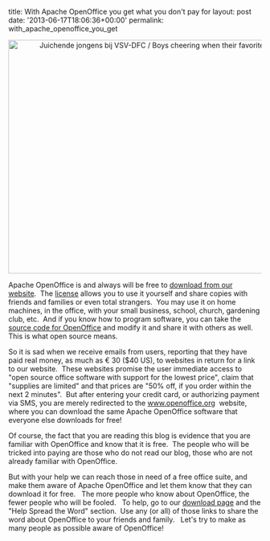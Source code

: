 title: With Apache OpenOffice you get what you don't pay for
layout: post
date: '2013-06-17T18:06:36+00:00'
permalink: with_apache_openoffice_you_get

<div align="center"><a title="Juichende jongens bij VSV-DFC / Boys cheering when their  favorite team scores by Nationaal Archief, on Flickr" href="https://www.flickr.com/photos/nationaalarchief/4681460753/"><img width="640" height="465" alt="Juichende jongens bij VSV-DFC / Boys cheering when their  favorite team scores" src="https://farm2.staticflickr.com/1277/4681460753_2245d340c8_z.jpg" /></a></div> 
  <p> </p> 
  <p>

Apache OpenOffice is and always will be free to <a href="http://www.openoffice.org/download/">download from our website</a>.&nbsp; The <a href="http://www.apache.org/licenses/LICENSE-2.0.html">license</a> allows you to use it yourself and share copies with friends and families or even total strangers.&nbsp; You may use it on home machines, in the office, with your small business, school, church, gardening club, etc.&nbsp; And if you know how to program software, you can take the <a href="http://openoffice.apache.org/source.html">source code for OpenOffice</a> and modify it and share it with others as well.&nbsp; This is what open source means.</p> 
  <p>So it is sad when we receive emails from users, reporting that they have paid real money, as much as <span class="TPayTextSmall">€ 30 ($40 US), to websites in return for a link to our website.&nbsp; These websites promise the user immediate access to &quot;open source office software with support for the lowest price&quot;, claim that &quot;supplies are limited&quot; and that prices are &quot;50% off, if you order within the next 2 minutes&quot;.&nbsp; But after entering your credit card, or authorizing payment via SMS, you are merely redirected to the <a href="http://www.openoffice.org">www.openoffice.org</a>&nbsp; website, where you can download the same Apache OpenOffice software that everyone else downloads for free!</span></p> 
  <p>Of course, the fact that you are reading this blog is evidence that you are familiar with OpenOffice and know that it is free.&nbsp; The people who will be tricked into paying are those who do not read our blog, those who are not already familiar with OpenOffice.&nbsp; </p> 
  <p>But with your help we can reach those in need of a free office suite, and make them aware of Apache OpenOffice and let them know that they can download it for free.&nbsp;&nbsp; The more people who know about OpenOffice, the fewer people who will be fooled.&nbsp;&nbsp; To help, go to our <a href="http://www.openoffice.org/download/">download page</a> and the &quot;Help Spread the Word&quot; section.&nbsp; Use any (or all) of those links to share the word about OpenOffice to your friends and family.&nbsp;&nbsp; Let's try to make as many people as possible aware of OpenOffice!</p>
